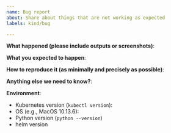 ```yaml
---
name: Bug report
about: Share about things that are not working as expected
labels: kind/bug

---
```


**What happened (please include outputs or screenshots)**:

**What you expected to happen**:

**How to reproduce it (as minimally and precisely as possible)**:

**Anything else we need to know?**:

**Environment**:
- Kubernetes version (`kubectl version`):
- OS (e.g., MacOS 10.13.6):
- Python version (`python --version`)
- helm version
